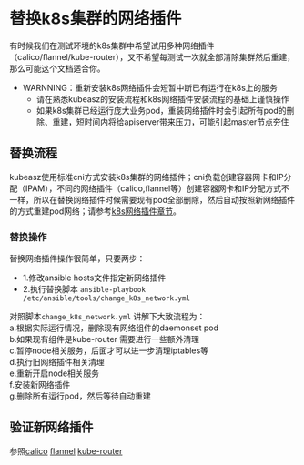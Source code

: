 # 替换k8s集群的网络插件

有时候我们在测试环境的k8s集群中希望试用多种网络插件（calico/flannel/kube-router），又不希望每测试一次就全部清除集群然后重建，那么可能这个文档适合你。  
- WARNNING：重新安装k8s网络插件会短暂中断已有运行在k8s上的服务
  - 请在熟悉kubeasz的安装流程和k8s网络插件安装流程的基础上谨慎操作
  - 如果k8s集群已经运行庞大业务pod，重装网络插件时会引起所有pod的删除、重建，短时间内将给apiserver带来压力，可能引起master节点夯住

## 替换流程

kubeasz使用标准cni方式安装k8s集群的网络插件；cni负载创建容器网卡和IP分配（IPAM），不同的网络插件（calico,flannel等）创建容器网卡和IP分配方式不一样，所以在替换网络插件时候需要现有pod全部删除，然后自动按照新网络插件的方式重建pod网络；请参考[k8s网络插件章节](../06-安装网络组件.md)。

### 替换操作

替换网络插件操作很简单，只要两步：  
- 1.修改ansible hosts文件指定新网络插件
- 2.执行替换脚本 `ansible-playbook /etc/ansible/tools/change_k8s_network.yml`

对照脚本`change_k8s_network.yml` 讲解下大致流程为：  
a.根据实际运行情况，删除现有网络组件的daemonset pod  
b.如果现有组件是kube-router 需要进行一些额外清理  
c.暂停node相关服务，后面才可以进一步清理iptables等  
d.执行旧网络插件相关清理  
e.重新开启node相关服务  
f.安装新网络插件  
g.删除所有运行pod，然后等待自动重建  

## 验证新网络插件

参照[calico](../06.calico.md) [flannel](../06.flannel.md) [kube-router](../06.kube-router.md)

